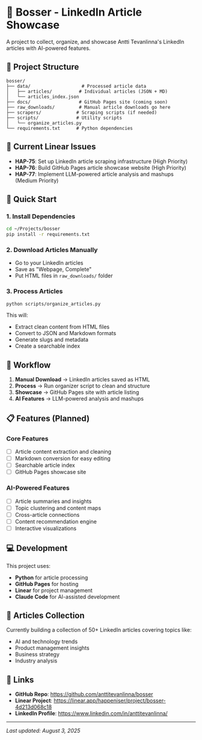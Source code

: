 # 🚀 Bosser - LinkedIn Article Showcase

A project to collect, organize, and showcase Antti Tevanlinna's LinkedIn articles with AI-powered features.

## 📁 Project Structure

```
bosser/
├── data/                   # Processed article data
│   ├── articles/          # Individual articles (JSON + MD)
│   └── articles_index.json
├── docs/                  # GitHub Pages site (coming soon)
├── raw_downloads/         # Manual article downloads go here
├── scrapers/             # Scraping scripts (if needed)
├── scripts/              # Utility scripts
│   └── organize_articles.py
└── requirements.txt      # Python dependencies
```

## 🎯 Current Linear Issues

- **HAP-75**: Set up LinkedIn article scraping infrastructure (High Priority)
- **HAP-76**: Build GitHub Pages article showcase website (High Priority) 
- **HAP-77**: Implement LLM-powered article analysis and mashups (Medium Priority)

## 🚀 Quick Start

### 1. Install Dependencies
```bash
cd ~/Projects/bosser
pip install -r requirements.txt
```

### 2. Download Articles Manually
- Go to your LinkedIn articles
- Save as "Webpage, Complete" 
- Put HTML files in `raw_downloads/` folder

### 3. Process Articles
```bash
python scripts/organize_articles.py
```

This will:
- Extract clean content from HTML files
- Convert to JSON and Markdown formats  
- Generate slugs and metadata
- Create a searchable index

## 🔄 Workflow

1. **Manual Download** → LinkedIn articles saved as HTML
2. **Process** → Run organizer script to clean and structure
3. **Showcase** → GitHub Pages site with article listing
4. **AI Features** → LLM-powered analysis and mashups

## 📋 Features (Planned)

### Core Features
- [ ] Article content extraction and cleaning
- [ ] Markdown conversion for easy editing
- [ ] Searchable article index
- [ ] GitHub Pages showcase site

### AI-Powered Features  
- [ ] Article summaries and insights
- [ ] Topic clustering and content maps
- [ ] Cross-article connections
- [ ] Content recommendation engine
- [ ] Interactive visualizations

## 💻 Development

This project uses:
- **Python** for article processing
- **GitHub Pages** for hosting
- **Linear** for project management
- **Claude Code** for AI-assisted development

## 📖 Articles Collection

Currently building a collection of 50+ LinkedIn articles covering topics like:
- AI and technology trends
- Product management insights  
- Business strategy
- Industry analysis

## 🔗 Links

- **GitHub Repo**: https://github.com/anttitevanlinna/bosser
- **Linear Project**: https://linear.app/happeniser/project/bosser-4d213d068c18
- **LinkedIn Profile**: https://www.linkedin.com/in/anttitevanlinna/

---

*Last updated: August 3, 2025*
